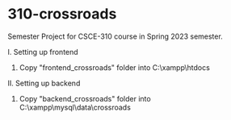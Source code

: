 # 310-crossroads
Semester Project for CSCE-310 course in Spring 2023 semester.

I. Setting up frontend
  1. Copy "frontend_crossroads" folder into C:\xampp\htdocs

II. Setting up backend
  1. Copy "backend_crossroads" folder into C:\xampp\mysql\data\crossroads
